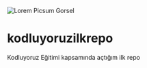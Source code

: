 ![Lorem Picsum Gorsel](https://picsum.photos/200/300)

# kodluyoruzilkrepo
Kodluyoruz Eğitimi kapsamında açtığım ilk repo
